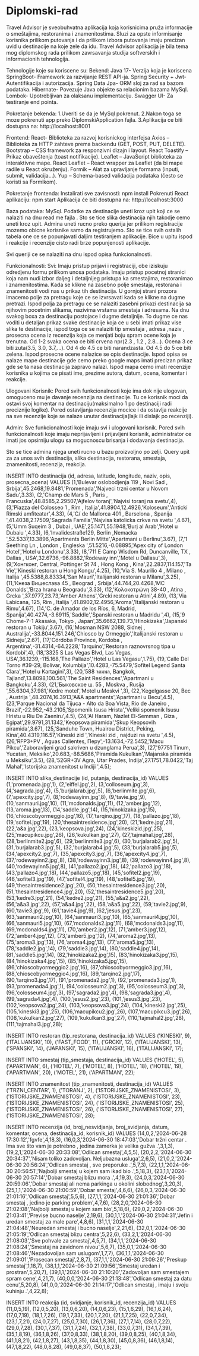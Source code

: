 # Diplomski-rad
Travel Advisor je sveobuhvatna aplikacija koja korisnicima pruža informacije o smeštajima, restoranima i znamenitostima.
Sluzi za opste informisanje korisnika prilikom putovanja i da prilikom izbora putovanja imaju precizan uvid u destinacije na koje zele da idu. 
Travel Advisor aplikacija je bila tema mog diplomskog rada prilikom zavrsavanja studija softverskih i informacionih tehnologija.

Tehnologije koje su koriscene su: 
  Bekend: 
    Java 17- Verzija koja je koriscena
    SpringBoot- Framework za razvijanje REST API-ja.
    Spring Security + Jwt- Autentifikacija i autorizacija.
    Spring Data Jpa- ORM sloj za rad sa bazom podataka.
    Hibernate- Povezuje Java objekte sa relacionim bazama MySql.
    Lombok- Upotrebljivan za olaksanu implementaciju.
    Swagger UI- Za testiranje end pointa.
    
  Pokretanje bekenda:
    1.Uveriti se da je MySql pokrenut.
    2.Nakon toga se moze pokrenuti app preko DiplomskiApplication fajla.
    3.Aplikacija ce biti dostupna na: http://localhost:8001

  Frontend:
    React- Biblioteka za razvoj korisnickog interfejsa 
    Axios – Biblioteka za HTTP zahteve prema backendu (GET, POST, PUT, DELETE).
    Bootstrap – CSS framework za responzivni dizajn i layout.
    React Toastify – Prikaz obaveštenja (toast notifikacije).
    Leaflet – JavaScript biblioteka za interaktivne mape.
    React Leaflet – React wrapper za Leaflet (da bi mape radile u React okruženju).
    Formik – Alat za upravljanje formama (inputi, submit, validacija...).
    Yup – Schema-based validacija podataka (često se koristi sa Formikom).

  Pokretanje frontenda:
    Instalirati sve zavisnosti: npm install 
    Pokrenuti React aplikaciju: npm start 
    Aplikacija će biti dostupna na: http://localhost:3000

  Baza podataka:
    MySql. Podatke za destinacije  uneti kroz upit koji ce se nalaziti na dnu read me fajla . 
    Sto se tice slika destinacija njih takodje cemo uneti kroz upit.
    Admina uneti rucno preko querija jer prilikom registracije mozemo obicne korisnike samo da registrujemo.
    Sto se tice svih ostalih tabela one ce se popunjavati daljim testiranjem aplikacije.
    Bice u upitu ispod i reakcije i recenzije cisto radi brze popunjenosti aplikacije.

  Svi queriji ce se nalaziti na dnu ispod opisa funkcionalnosti.


  Funkcionalnosti:
    Svi: 
      Imaju pristup prijavi i registraciji, obe iziskuju odredjenu formu prilikom unosa podataka.
      Imaju pristup pocetnoj stranici koja nam nudi izbor daljeg i detaljnijeg pristupa ka smestajima, restoranimao i znamenitostima.
      Kada se klikne na zasebno polje smestaja, restorana i znamenitosti vodi nas u prikaz tih destinacija.
      U gornjoj strani prozora imacemo polje za pretragu koje ce se izvrsavati kada se klikne na dugme pretrazi.
      Ispod polja za pretragu ce se nalaziti zasebni prikazi destinacija sa njihovim pocetnim slikama, nazivima vrstama smestaja i adresama.
      Na dnu svakog boxa za destinaciju postojace i dugme detaljnije.
      To dugme ce nas voditi u detaljan prikaz svake destinacije koja ce u sebi imati prikaz vise slika te destinacije,
      ispod toga ce se nalaziti tip smestaja , adresa ,naziv , prosecna ocena iz recenzija koja ce menjati boju spram ocene koja je trenutna.
      Od 1-2 svaka ocena ce biti crvena npr(2.3 , 1.2 , 2.8...).
      Ocena 3 ce biti zuta(3.5, 3.0, 3.7,...).
      Od 4 do 4.5 ce biti narandzasta.
      Od 4.5 do 5 ce biti zelena.
      Ispod prosecne ocene nalazice se opis destinacije.
      Ispod opisa se nalaze mape destinacije gde cemo preko google maps imati precizan prikaz gde se ta nasa destinacija zapravo nalazi.
      Ispod mapa cemo imati recenzije korisnika u kojima ce pisati ime, prezime autora, datum, ocena, komentar i reakcije.
      
   Ulogovani Korisnik:
      Pored svih funkcionalnosti koje ima dok nije ulogovan, omoguceno mu je davanje recenzija na destinacije.
      Tu ce korisnik moci da ostavi svoj komentar na destinaciju(maksimalno 1 po destinaciji radi preciznije logike).
      Pored ostavljanja recenzija mocice i da ostavlja reakcije na sve recenzije koje se nalaze unutar destinacija(lajk ili dislajk po recenziji).

  Admin:
      Sve funkcionalnosti koje imaju svi i ulogovani korisnik.
      Pored svih funkcionalnosti koje imaju neprijavljeni i prijavljeni korisnik,
      administrator ce imati jos opsirniju ulogu sa mogucnoscu brisanja i dodavanja destinacija. 




Sto se tice admina njega uneti rucno u bazu proizvoljno po zelji. 
Query upit za za unos svih destinacija, slika destinacija, restorana, smestaja, znamenitosti, recenzija, reakcija.


INSERT INTO destinacija (id, adresa, latitude, longitude, naziv, opis, prosecna_ocena) VALUES
(1,'Bulevar oslobodjenja 119 , Novi Sad , Srbija',45.2468,19.8481,'Promenada','Najveci trzni centar u Novom Sadu',3.33),
(2,'Champ de Mars  5 , Paris , Francuska',48.8585,2.29507,'Ajfelov toranj','Najvisi toranj na svetu',4),
(3,'Piazza del Colosseo 1 , Rim , Italija',41.8904,12.4926,'Koloseum','Anticki Rimski amfiteatar',4.33),
(4,'C/ de Mallorca 401 , Barselona , Spanija ',41.4038,2.17509,'Sagrada Familia','Najvisa katolicka crkva na svetu ',4.67),
(5,'Umm Suqeim 3 , Dubai , UAE',25.1471,55.1948,'Burj al Arab','Hotel u Dubaiu ',4.33),
(6,'Invalidestraße129, Berlin ,Nemacka ',52.5337,13.3896,'Apartments Berlin Mitte','Apartmani u Berlinu',3.67),
(7,'1 Seething Ln , London , Engleska ',51.5216,-0.08895,'Apex city of London Hotel','Hotel u Londonu',3.33),
(8,'711 E Camp Wisdom Rd, Duncanville, TX , Dallas , USA',32.6736,-96.8882,'Rodeway inn','Motel u Dallasu',3),
(9,'Хонгконг, Central, Pottinger St  74 , Hong Kong , Kina',22.2837,114.157,'Ta Vie','Kineski restoran u Hong Kongu',4.25),
(10,'Via S. Maurilio 4 , Milano , Italija ',45.5388,8.83334,'San Mauri','Italijanski restoran u Milanu',3.25),
(11,'Кнеза Вишеслава 45 , Beograd , Srbija',44.744,20.4268,'MC Donalds','Brza hrana u Beogradu',3.33),
(12,'Κολοκοτρώνη 38-40 , Atina , Grcka ',37.9777,23.73,'Amber Athens','Grcki restoran u Atini',4.89),
(13,'Via Labicana, 125, Rim , Italija ',41.8902,12.4956,'Aroma','Italijanski restoran u Rimu',4.67),
(14,'C. de Amador de los Ríos, 6, Madrid, Spanija',40.4274,-3.69115,'Saddle','Spanski restoran u Madridu ',4),
(15,'9 Chome-7-1 Akasaka,  Tokyo , Japan',35.6662,139.73,'Hinokizaka','Japanski restoran u Tokiju',3.67),
(16,'Mosman NSW 2088,  Sidnej , Australija',-33.8044,151.246,'Chiosco by Ormeggio','Italijanski restoran u Sidneju',2.67),
(17,'Córdoba Province, Kordoba , Argentina',-31.4314,-64.2228,'Tarquino','Restoran raznovrsnog tipa u Kordobi',4),
(18,'3325 S Las Vegas Blvd, Las Vegas, USA',36.1239,-115.168,'The Pallazo','Hotel u Las Vegasu',1.75),
(19,'Calle Del Torno #39-29, Bolívar, Коlumbija',10.4283,-75.5479,'Sofitel Legend Santa Clara','Hotel u Kartagini',3),
(20,'588 จอมพล, Bangkok, Tajland',13.8098,100.561,'The Saint Residences','Apartmani u Bangkoku',4.33),
(21,'Быковское ш. 55 ,  Moskva , Rusija ',55.6304,37.981,'Kedre motel','Motel u Moskvi ',3),
(22,'Kegelgasse 20, Bec , Austrija ',48.2074,16.3913,'A&A apartments','Apartmani u Becu',4.5),
(23,'Parque Nacional da Tijuca - Alto da Boa Vista, Rio de Janeiro , Brazil',-22.952,-43.2105,'Spomenik Isusa Hrista','Veliki spomenik Isusu Hristu u Riu De Zaeniru',4.5),
(24,'Al Haram, Nazlet El-Semman , Giza , Egipat',29.9791,31.1342,'Keopsova piramida','Skup Keopsovih piramida',3.67),
(25,'Sanduhe Town, Huairou District, Peking, Kina',40.4319,116.57,'Kineski zid ','Kineski zid , najduzi na svetu ',4.5),
(26,'RFP3+PV ,  Aguas Calientes, Перу',-13.1634,-72.5452,'Macu Pikcu','Zaboravljeni grad sakriven u dzunglama Perua',3),
(27,'97751 Tinum, Yucatan, Meksiko',20.683,-88.5686,'Piramida Kukulkan','Majanska piramida u Meksiku',3.5),
(28,'52GR+3V Agra, Utar Prades, Indija',27.1751,78.0422,'Taj Mahal','Istorijska znamenitost u Indiji ',4.5);

 INSERT INTO slika_destinacije (id, putanja, destinacija_id) VALUES
(1,'promenada.jpg',1),
(2,'eiffel.jpg',2),
(3,'colloseum.jpg',3),
(4,'sagrada.jpg',4),
(5,'burjalarab.jpg',5),
(6,'berlinmite.jpg',6),
(7,'apexcity.jpg',7),
(8,'rodewayinn.jpg',8),
(9,'tavie.jpg',9),
(10,'sanmauri.jpg',10),
(11,'mcdonalds.jpg',11),
(12,'amber.jpg',12),
(13,'aroma.jpg',13),
(14,'saddle.jpg',14),
(15,'hinokizaka.jpg',15),
(16,'chioscobyormeggio.jpg',16),
(17,'tarqino.jpg',17),
(18,'pallazo.jpg',18),
(19,'sofitel.jpg',19),
(20,'thesaintresidence.jpg',20),
(21,'kedre.jpg',21),
(22,'a&a.jpg',22),
(23,'keopsova.jpg',24),
(24,'kineskizid.jpg',25),
(25,'macupikcu.jpg',26),
(26,'kukulkan.jpg',27),
(27,'tajmahal.jpg',28),
(28,'berlinmite2.jpg',6),
(29,'berlinmite3.jpg',6),
(30,'burjalarab2.jpg',5),
(31,'burjalarab3.jpg',5),
(32,'burjalarab4.jpg',5),
(33,'burjalarab5.jpg',5),
(34,'apexcity2.jpg',7),
(35,'apexcity3.jpg',7),
(36,'apexcity4.jpg',7),
(37,'rodewayinn2.jpg',8),
(38,'rodewayinn3.jpg',8),
(39,'rodewayinn4.jpg',8),
(40,'rodewayinn5.jpg',8),
(41,'pallazo2.jpg',18),
(42,'pallazo3.jpg',18),
(43,'pallazo4.jpg',18),
(44,'pallazo5.jpg',18),
(45,'sofitel2.jpg',19),
(46,'sofitel3.jpg',19),
(47,'sofitel4.jpg',19),
(48,'sofitel5.jpg',19),
(49,'thesaintresidence2.jpg',20),
(50,'thesaintresidence3.jpg',20),
(51,'thesaintresidence4.jpg',20),
(52,'thesaintresidence5.jpg',20),
(53,'kedre3.jpg',21),
(54,'kedre2.jpg',21),
(55,'a&a2.jpg',22),
(56,'a&a3.jpg',22),
(57,'a&a4.jpg',22),
(58,'a&a5.jpg',22),
(59,'tavie2.jpg',9),
(60,'tavie3.jpg',9),
(61,'tavie4.jpg',9),
(62,'jesus.jpg',23),
(63,'sanmauri2.jpg',10),
(64,'sanmauri3.jpg',10),
(65,'sanmauri4.jpg',10),
(66,'sanmauri5.jpg',10),
(67,'mcdonalds2.jpg',11),
(68,'mcdonalds3.jpg',11),
(69,'mcdonalds4.jpg',11),
(70,'amber2.jpg',12),
(71,'amber3.jpg',12),
(72,'amber4.jpg',12),
(73,'amber5.jpg',12),
(74,'aroma2.jpg',13),
(75,'aroma3.jpg',13),
(76,'aroma4.jpg',13),
(77,'aroma5.jpg',13),
(78,'saddle2.jpg',14),
(79,'saddle3.jpg',14),
(80,'saddle4.jpg',14),
(81,'saddle5.jpg',14),
(82,'hinokizaka2.jpg',15),
(83,'hinokizaka3.jpg',15),
(84,'hinokizaka4.jpg',15),
(85,'hinokizaka5.jpg',15),
(86,'chioscobyormeggio2.jpg',16),
(87,'chioscobyormeggio3.jpg',16),
(88,'chioscobyormeggio4.jpg',16),
(89,'tarqino2.jpg',17),
(90,'tarqino3.jpg',17),
(91,'promenada2.jpg',1),
(92,'promenada3.jpg',1),
(93,'promenada4.jpg',1),
(94,'colosseum2.jpg',3),
(95,'colosseum3.jpg',3),
(96,'colosseum4.jpg',3),
(97,'sagrada2.jpg',4),
(98,'sagrada3.jpg',4),
(99,'sagrada4.jpg',4),
(100,'jesus2.jpg',23),
(101,'jesus3.jpg',23),
(102,'keopsova2.jpg',24),
(103,'keopsova3.jpg',24),
(104,'kineski2.jpg',25),
(105,'kineski3.jpg',25),
(106,'macupikcu2.jpg',26),
(107,'macupikcu3.jpg',26),
(108,'kukulkan2.jpg',27),
(109,'kukulkan3.jpg',27),
(110,'tajmahal2.jpg',28),
(111,'tajmahal3.jpg',28);


INSERT INTO restoran (tip_restorana, destinacija_id) VALUES
('KINESKI', 9),
('ITALIJANSKI', 10),
('FAST_FOOD', 11),
('GRCKI', 12),
('ITALIJANSKI', 13),
('SPANSKI', 14),
('JAPANSKI', 15),
('ITALIJANSKI', 16),
('ITALIJANSKI', 17);

INSERT INTO smestaj (tip_smestaja, destinacija_id) VALUES
('HOTEL', 5),
('APARTMAN', 6),
('HOTEL', 7),
('MOTEL', 8),
('HOTEL', 18),
('HOTEL', 19),
('APARTMAN', 20),
('MOTEL', 21),
('APARTMAN', 22);

INSERT INTO znamenitost (tip_znamenitosti, destinacija_id) VALUES
('TRZNI_CENTAR', 1),
('TORANJ', 2),
('ISTORIJSKE_ZNAMENISTOSI', 3),
('ISTORIJSKE_ZNAMENISTOSI', 4),
('ISTORIJSKE_ZNAMENISTOSI', 23),
('ISTORIJSKE_ZNAMENISTOSI', 24),
('ISTORIJSKE_ZNAMENISTOSI', 25),
('ISTORIJSKE_ZNAMENISTOSI', 26),
('ISTORIJSKE_ZNAMENISTOSI', 27),
('ISTORIJSKE_ZNAMENISTOSI', 28);


INSERT INTO recenzija (id, broj_nesvidjanja, broj_svidjanja, datum, komentar, ocena, destinacija_id, korisnik_id) VALUES
(14,0,2,'2024-06-28 17:30:12','fgvfe',4,18,3),
(16,0,3,'2024-06-30 18:47:03','Dobar tržni centar . Ima sve što vam je potrebno , jedina zamerka je velika gužva .',3,1,3),
(19,2,1,'2024-06-30 20:33:08','Odlican smestaj',4,5,5),
(20,2,2,'2024-06-30 20:34:37','Nisam toliko zadovoljan. Neljubazna usluga',2,6,5),
(21,0,2,'2024-06-30 20:56:24','Odlican smestaj , sve preporuke .',5,7,3),
(22,1,1,'2024-06-30 20:56:51','Najbolji smestaj u kojem sam ikad bio .',5,18,3),
(23,1,1,'2024-06-30 20:57:14','Dobar smestaj blizu mora .',4,19,3),
(24,0,3,'2024-06-30 20:59:06','Dobar smestaj ali nema parkinga u okolini slobodnog',3,20,3),
(25,1,1,'2024-06-30 21:00:59','Dobar smestaj',4,6,6),
(26,0,3,'2024-06-30 21:01:16','Odlican smestaj',5,5,6),
(27,1,1,'2024-06-30 21:01:36','Dobar smestaj , jedino je parking problem',4,7,6),
(28,2,0,'2024-06-30 21:02:08','Najbolji smestaj u kojem sam bio',5,18,6),
(29,0,2,'2024-06-30 21:03:41','Previse bucno naselje',2,19,6),
(30,1,1,'2024-06-30 21:04:31','Jefin i uredan smestaj za male pare',4,8,6),
(31,1,1,'2024-06-30 21:04:48','Neuredan smestaj i bucno naselje',2,21,6),
(32,0,1,'2024-06-30 21:05:19','Odlican smestaj blizu centra',5,22,6),
(33,2,1,'2024-06-30 21:08:03','Sve pohvale za smestaj',4,5,7),
(34,1,1,'2024-06-30 21:08:24','Smestaj na zavidnom nivou',5,6,7),
(35,0,1,'2024-06-30 21:08:46','Nezadovoljan sam uslugom',1,7,7),
(36,1,1,'2024-06-30 21:09:01','Prosecan smestaj',2,8,7),
(37,1,1,'2024-06-30 21:09:26','Preskup smestaj',1,18,7),
(38,1,1,'2024-06-30 21:09:56','Smestaj uredan i prostran',5,20,7),
(39,1,1,'2024-06-30 21:10:20','Zadovoljan sam smestajem spram cene',4,21,7),
(40,0,0,'2024-06-30 21:13:48','Odlican smestaj za datu cenu',5,20,8),
(41,0,0,'2024-06-30 21:14:17','Odlican smestaj , imaju i svoju kuhinju .',4,22,8);

    
INSERT INTO reakcija (id, svidjanje, korisnik_id, recenzija_id) VALUES
(11,0,5,19),
(12,0,5,20),
(13,0,6,20),
(14,0,6,23),
(15,1,6,29),
(16,1,6,24),
(17,0,7,19),
(18,1,7,26),
(19,1,7,33),
(20,1,7,20),
(21,1,7,25),
(22,0,7,34),
(23,1,7,21),
(24,0,7,27),
(25,0,7,30),
(26,1,7,36),
(27,1,7,14),
(28,0,7,22),
(29,0,7,28),
(30,1,7,37),
(31,1,7,24),
(32,1,7,38),
(33,0,7,31),
(34,1,7,39),
(35,1,8,19),
(36,1,8,26),
(37,0,8,33),
(38,1,8,20),
(39,0,8,25),
(40,1,8,34),
(41,1,8,21),
(42,1,8,27),
(43,1,8,35),
(44,1,8,30),
(45,0,8,36),
(46,1,8,14),
(47,1,8,22),
(48,0,8,28),
(49,0,8,37),
(50,1,8,23);

    
